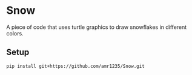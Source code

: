 # Snow
A piece of code that uses turtle graphics to draw snowflakes in different colors.

## Setup 
```
pip install git+https://github.com/amr1235/Snow.git
```